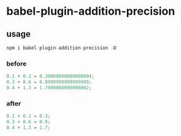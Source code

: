 # babel-plugin-addition-precision


## usage
```javascript
npm i babel-plugin-addition-precision -D
```


### before
```javascript
0.1 + 0.2 = 0.30000000000000004;
0.3 + 0.6 = 0.8999999999999999;
0.4 + 1.3 = 1.7000000000000002;
```

### after
```javascript
0.1 + 0.2 = 0.3;
0.3 + 0.6 = 0.9;
0.4 + 1.3 = 1.7;
```
